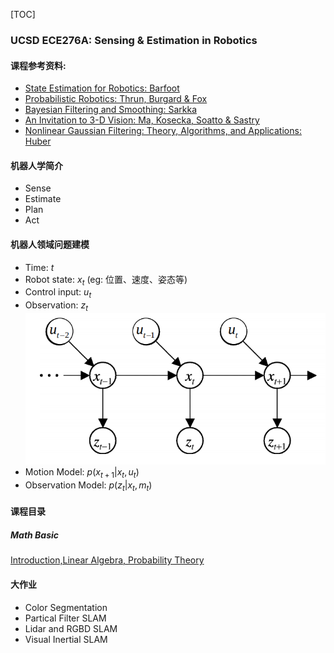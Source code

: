 [TOC]

### UCSD ECE276A: Sensing & Estimation in Robotics

#### 课程参考资料: 

+ [State Estimation for Robotics: Barfoot](http://asrl.utias.utoronto.ca/~tdb/bib/barfoot_ser17.pdf)
+ [Probabilistic Robotics: Thrun, Burgard & Fox](http://www.probabilistic-robotics.org/)
+ [Bayesian Filtering and Smoothing: Sarkka](https://users.aalto.fi/~ssarkka/pub/cup_book_online_20131111.pdf)
+ [An Invitation to 3-D Vision: Ma, Kosecka, Soatto & Sastry](http://www.springer.com/us/book/9780387008936)
+ [Nonlinear Gaussian Filtering: Theory, Algorithms, and Applications: Huber](https://www.ksp.kit.edu/download/1000045491)

#### 机器人学简介

+ Sense
+ Estimate
+ Plan
+ Act

#### 机器人领域问题建模

+ Time: $t$
+ Robot state: $x_t$ (eg: 位置、速度、姿态等)
+ Control input: $u_t$
+ Observation: $z_t$![](./figure/model.png)
+ Motion Model: $p(x_{t+1}| x_t,u_t)$
+ Observation Model: $p(z_t | x_t,m_t)$

#### 课程目录

##### Math Basic

[Introduction,Linear Algebra, Probability Theory](./ch1.md)

#### 大作业

+ Color Segmentation
+ Partical Filter SLAM
+ Lidar and RGBD SLAM
+ Visual Inertial SLAM